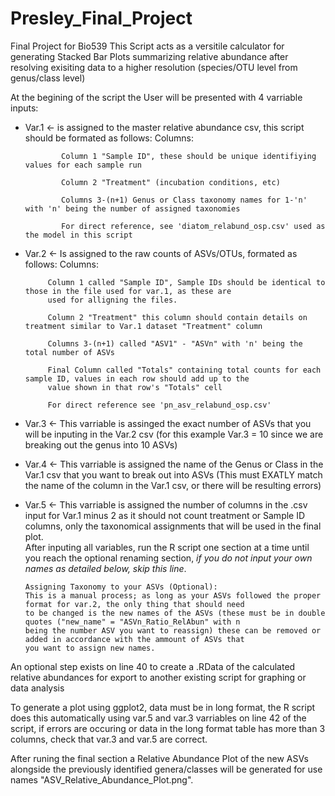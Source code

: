 # Presley_Final_Project
Final Project for Bio539
This Script acts as a versitile calculator for generating Stacked Bar Plots summarizing relative abundance after resolving 
exisiting data to a higher resolution (species/OTU level from genus/class level)

At the begining of the script the User will be presented with 4 varriable inputs: 
  - Var.1 <- is assigned to the master relative abundance csv, this script should be formated as follows: 
          Columns: 
    
                Column 1 "Sample ID", these should be unique identifiying values for each sample run  
     
                Column 2 "Treatment" (incubation conditions, etc)
    
                Columns 3-(n+1) Genus or Class taxonomy names for 1-'n' with 'n' being the number of assigned taxonomies
    
                For direct reference, see 'diatom_relabund_osp.csv' used as the model in this script
 
 - Var.2 <- Is assigned to the raw counts of ASVs/OTUs, formated as follows: 
          Columns: 
      
            Column 1 called "Sample ID", Sample IDs should be identical to those in the file used for var.1, as these are        
            used for alligning the files. 
      
            Column 2 "Treatment" this column should contain details on treatment similar to Var.1 dataset "Treatment" column
      
            Columns 3-(n+1) called "ASV1" - "ASVn" with 'n' being the total number of ASVs 
      
            Final Column called "Totals" containing total counts for each sample ID, values in each row should add up to the       
            value shown in that row's "Totals" cell 
      
            For direct reference see 'pn_asv_relabund_osp.csv' 
   
  - Var.3 <- This varriable is assinged the exact number of ASVs that you will be inputing in the Var.2 csv 
              (for this example Var.3 = 10 since we are breaking out the genus into 10 ASVs) 
              
  - Var.4 <- This varriable is assigned the name of the Genus or Class in the Var.1 csv that you want to break out into ASVs
             (This must EXATLY match the name of the column in the Var.1 csv, or there will be resulting errors) 
  - Var.5 <- This varriable is assigned the number of columns in the .csv input for Var.1 minus 2 as it should not count 
             treatment or Sample ID columns, only the taxonomical assignments that will be used in the final plot.  
After inputing all variables, run the R script one section at a time until you reach the optional renaming section, *if you do 
not input your own names as detailed below, skip this line*. 

        Assigning Taxonomy to your ASVs (Optional): 
        This is a manual process; as long as your ASVs followed the proper format for var.2, the only thing that should need 
        to be changed is the new names of the ASVs (these must be in double quotes ("new_name" = "ASVn_Ratio_RelAbun" with n    
        being the number ASV you want to reassign) these can be removed or added in accordance with the ammount of ASVs that    
        you want to assign new names. 

An optional step exists on line 40 to create a .RData of the calculated relative abundances for export to another existing 
script for graphing or data analysis 

To generate a plot using ggplot2, data must be in long format, the R script does this automatically using var.5 and var.3 
varriables on line 42 of the script, if errors are occuring or data in the long format table has more than 3 columns, check 
that var.3 and var.5 are correct. 

After runing the final section a Relative Abundance Plot of the new ASVs alongside the previously identified genera/classes 
will be generated for use names "ASV_Relative_Abundance_Plot.png". 

